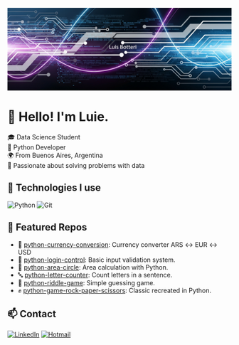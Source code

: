 ![](https://github.com/luisbotteri/luisbotteri/blob/f1ffde7ea46d8dc4d4ae966c683eeb63a2850f71/12.png)
# 👋 Hello! I'm Luie.

🎓 Data Science Student  
🐍 Python Developer  
🌍 From Buenos Aires, Argentina  
🚀 Passionate about solving problems with data

## 🧰 Technologies I use

![Python](https://img.shields.io/badge/Python-3776AB?style=flat&logo=python&logoColor=white)
![Git](https://img.shields.io/badge/Git-F05032?style=flat&logo=git&logoColor=white)

## 📌 Featured Repos

- 💱 [python-currency-conversion](https://github.com/luisbotteri/python-conversion-monedas): Currency converter ARS ↔ EUR ↔ USD  
- 🔐 [python-login-control](https://github.com/luisbotteri/python-control-ingreso): Basic input validation system.
- 🧮 [python-area-circle](https://github.com/luisbotteri/python-area-circulo): Area calculation with Python.
- 🔤 [python-letter-counter](https://github.com/luisbotteri/python-contador-letras): Count letters in a sentence.
- 🎲 [python-riddle-game](https://github.com/luisbotteri/python-juego-adivinanza): Simple guessing game.
- ✊ [python-game-rock-paper-scissors](https://github.com/luisbotteri/python-juego-ppt): Classic recreated in Python.


## 📫 Contact

[![LinkedIn](https://img.shields.io/badge/LinkedIn-blue?style=flat&logo=linkedin&logoColor=white)](https://www.linkedin.com/in/luisbotteri/)
[![Hotmail](https://img.shields.io/badge/hotmail-grey?style=flat&logo=gmail&logoColor=white)](mailto:luisbotteri30@hotmail.com)
